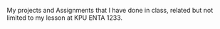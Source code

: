 My projects and Assignments that I have done in class, related but not limited to my lesson at KPU ENTA 1233.
